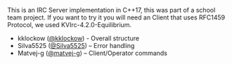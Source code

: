 This is an IRC Server implementation in C++17, this was part of a school team project.
If you want to try it you will need an Client that uses RFC1459 Protocol, we used KVIrc-4.2.0-Equilibrium.

- kklockow ([@kklockow](https://github.com/kklockow/ft_irc)) - Overall structure
- Silva5525 ([@Silva5525](https://github.com/Silva5525)) – Error handling 
- Matvej-g ([@matvej-g](https://github.com/matvej-g))  – Client/Operator commands
